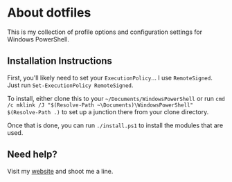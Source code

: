 # About dotfiles

This is my collection of profile options and configuration settings for Windows PowerShell.

## Installation Instructions

First, you'll likely need to set your `ExecutionPolicy`... I use `RemoteSigned`. Just run `Set-ExecutionPolicy RemoteSigned`.

To install, either clone this to your `~/Documents/WindowsPowerShell` or run `cmd /c mklink /J "$(Resolve-Path ~\Documents)\WindowsPowerShell" $(Resolve-Path .)` to set up a junction there from your clone directory.

Once that is done, you can run `./install.ps1` to install the modules that are used.

## Need help?

Visit my [website](http://mohundro.com/blog) and shoot me a line.
